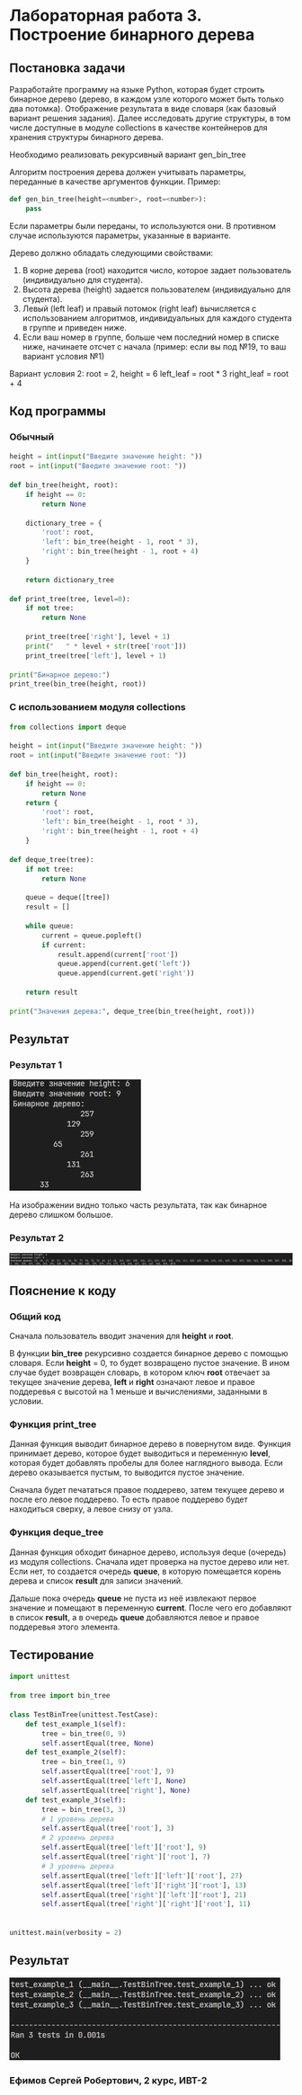 # Лабораторная работа 3. Построение бинарного дерева
## Постановка задачи
Разработайте программу на языке Python, которая будет строить бинарное дерево (дерево, в каждом узле которого может быть только два потомка). Отображение результата в виде словаря (как базовый вариант решения задания). Далее исследовать другие структуры, в том числе доступные в модуле collections в качестве контейнеров для хранения структуры бинарного дерева. 

Необходимо реализовать рекурсивный вариант gen_bin_tree

Алгоритм построения дерева должен учитывать параметры, переданные в качестве аргументов функции. Пример: 

```python
def gen_bin_tree(height=<number>, root=<number>):
    pass
```

Если параметры были переданы, то используются они. В противном случае используются параметры, указанные в варианте.

Дерево должно обладать следующими свойствами:

1. В корне дерева (root) находится число, которое задает пользователь (индивидуально для студента).
2. Высота дерева (height) задается пользователем (индивидуально для студента).
3. Левый (left leaf) и правый потомок (right leaf) вычисляется с использованием алгоритмов, индивидуальных для каждого студента в группе и приведен ниже.
4. Если ваш номер в группе, больше чем последний номер в списке ниже, начинаете отсчет с начала (пример: если вы под №19, то ваш вариант условия №1)

Вариант условия 2:
root = 2, height = 6
left_leaf = root * 3
right_leaf = root + 4

## Код программы
### Обычный
```python
height = int(input("Введите значение height: "))
root = int(input("Введите значение root: "))

def bin_tree(height, root):
    if height == 0:
        return None
    
    dictionary_tree = {
        'root': root,
        'left': bin_tree(height - 1, root * 3),
        'right': bin_tree(height - 1, root + 4)
    }

    return dictionary_tree

def print_tree(tree, level=0):
    if not tree:
        return None
    
    print_tree(tree['right'], level + 1)
    print("   " * level + str(tree['root']))
    print_tree(tree['left'], level + 1)

print("Бинарное дерево:")
print_tree(bin_tree(height, root))

```
### С использованием модуля collections
```python
from collections import deque

height = int(input("Введите значение height: "))
root = int(input("Введите значение root: "))

def bin_tree(height, root):
    if height == 0:
        return None
    return {
        'root': root,
        'left': bin_tree(height - 1, root * 3),
        'right': bin_tree(height - 1, root + 4)
    }

def deque_tree(tree):
    if not tree:
        return None
    
    queue = deque([tree])
    result = []
    
    while queue:
        current = queue.popleft()
        if current:
            result.append(current['root'])
            queue.append(current.get('left'))
            queue.append(current.get('right'))
    
    return result

print("Значения дерева:", deque_tree(bin_tree(height, root)))
```

## Результат
### Результат 1
![Результат](images/result.png)

На изображении видно только часть результата, так как бинарное дерево слишком большое.
### Результат 2
![Результат_2](images/result-2.png)

## Пояснение к коду
### Общий код
Сначала пользователь вводит значения для **height** и **root**.

В функции **bin_tree** рекурсивно создается бинарное дерево с помощью словаря. Если **height** = 0, то будет возвращено пустое значение. В ином случае будет возвращен словарь, в котором ключ **root** отвечает за текущее значение дерева, **left** и **right** означают левое и правое поддеревья с высотой на 1 меньше и вычислениями, заданными в условии.

### Функция print_tree
Данная функция выводит бинарное дерево в повернутом виде. Функция принимает дерево, которое будет выводиться и переменную **level**, которая будет добавлять пробелы для более наглядного вывода. Если дерево оказывается пустым, то выводится пустое значение.

Сначала будет печататься правое поддерево, затем текущее дерево и после его левое поддерево. То есть правое поддерево будет находиться сверху, а левое снизу от узла.


### Функция deque_tree
Данная функция обходит бинарное дерево, используя deque (очередь) из модуля collections. Сначала идет проверка на пустое дерево или нет. Если нет, то создается очередь **queue**, в которую помещается корень дерева и список **result** для записи значений.

Дальше пока очередь **queue** не пуста из неё извлекают первое значение и помещают в переменную **current**. После чего его добавляют в список **result**, а в очередь **queue** добавляются левое и правое поддеревья этого элемента.


## Тестирование
```python
import unittest

from tree import bin_tree

class TestBinTree(unittest.TestCase):
    def test_example_1(self):
        tree = bin_tree(0, 9)
        self.assertEqual(tree, None)
    def test_example_2(self):
        tree = bin_tree(1, 9)
        self.assertEqual(tree['root'], 9)
        self.assertEqual(tree['left'], None)
        self.assertEqual(tree['right'], None)
    def test_example_3(self):
        tree = bin_tree(3, 3)
        # 1 уровень дерева
        self.assertEqual(tree['root'], 3) 
        # 2 уровень дерева
        self.assertEqual(tree['left']['root'], 9)
        self.assertEqual(tree['right']['root'], 7)
        # 3 уровень дерева
        self.assertEqual(tree['left']['left']['root'], 27)
        self.assertEqual(tree['left']['right']['root'], 13)
        self.assertEqual(tree['right']['left']['root'], 21)
        self.assertEqual(tree['right']['right']['root'], 11)
        
				
unittest.main(verbosity = 2)
```
## Результат
![Тестирование](images/test_result.png)

### Ефимов Сергей Робертович, 2 курс, ИВТ-2
